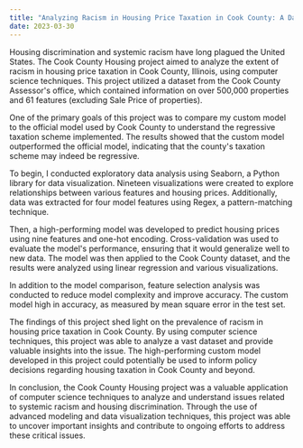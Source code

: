 ```yaml
---
title: "Analyzing Racism in Housing Price Taxation in Cook County: A Data Science Exploration"
date: 2023-03-30
---
```


Housing discrimination and systemic racism have long plagued the United States. The Cook County Housing project aimed to analyze the extent of racism in housing price taxation in Cook County, Illinois, using computer science techniques. This project utilized a dataset from the Cook County Assessor's office, which contained information on over 500,000 properties and 61 features (excluding Sale Price of properties).

One of the primary goals of this project was to compare my custom model to the official model used by Cook County to understand the regressive taxation scheme implemented. The results showed that the custom model outperformed the official model, indicating that the county's taxation scheme may indeed be regressive.

To begin, I conducted exploratory data analysis using Seaborn, a Python library for data visualization. Nineteen visualizations were created to explore relationships between various features and housing prices. Additionally, data was extracted for four model features using Regex, a pattern-matching technique.

Then, a high-performing model was developed to predict housing prices using nine features and one-hot encoding. Cross-validation was used to evaluate the model's performance, ensuring that it would generalize well to new data. The model was then applied to the Cook County dataset, and the results were analyzed using linear regression and various visualizations.

In addition to the model comparison, feature selection analysis was conducted to reduce model complexity and improve accuracy. The custom model high in accuracy, as measured by mean square error in the test set.


The findings of this project shed light on the prevalence of racism in housing price taxation in Cook County. By using computer science techniques, this project was able to analyze a vast dataset and provide valuable insights into the issue. The high-performing custom model developed in this project could potentially be used to inform policy decisions regarding housing taxation in Cook County and beyond.

In conclusion, the Cook County Housing project was a valuable application of computer science techniques to analyze and understand issues related to systemic racism and housing discrimination. Through the use of advanced modeling and data visualization techniques, this project was able to uncover important insights and contribute to ongoing efforts to address these critical issues.
